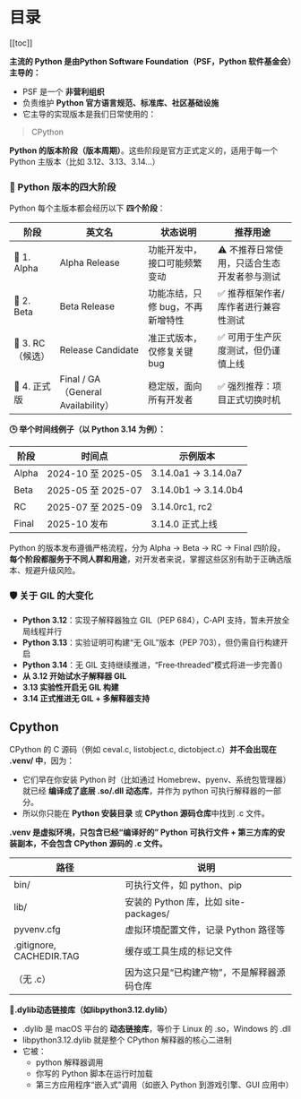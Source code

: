 # 目录

[[toc]]

**主流的 Python 是由Python Software Foundation（PSF，Python 软件基金会）主导的：**

- PSF 是一个 **非营利组织**
- 负责维护 **Python 官方语言规范、标准库、社区基础设施**
- 它主导的实现版本是我们日常使用的：

> CPython
> 

**Python 的版本阶段（版本周期）**。这些阶段是官方正式定义的，适用于每一个 Python 主版本（比如 3.12、3.13、3.14…）

### **🧠 Python 版本的四大阶段**

Python 每个主版本都会经历以下 **四个阶段**：

| **阶段** | **英文名** | **状态说明** | **推荐用途** |
| --- | --- | --- | --- |
| 🧪 1. Alpha | Alpha Release | 功能开发中，接口可能频繁变动 | ⚠️ 不推荐日常使用，只适合生态开发者参与测试 |
| 🔬 2. Beta | Beta Release | 功能冻结，只修 bug，不再新增特性 | ✅ 推荐框架作者/库作者进行兼容性测试 |
| 🔁 3. RC（候选） | Release Candidate | 准正式版本，仅修复关键 bug | ✅ 可用于生产灰度测试，但仍谨慎上线 |
| 🎉 4. 正式版 | Final / GA（General Availability） | 稳定版，面向所有开发者 | ✅ 强烈推荐：项目正式切换时机 |

**🕒 举个时间线例子（以 Python 3.14 为例）：**

| **阶段** | **时间点** | **示例版本** |
| --- | --- | --- |
| Alpha | 2024-10 至 2025-05 | 3.14.0a1 → 3.14.0a7 |
| Beta | 2025-05 至 2025-07 | 3.14.0b1 → 3.14.0b4 |
| RC | 2025-07 至 2025-09 | 3.14.0rc1, rc2 |
| Final | 2025-10 发布 | 3.14.0 正式上线 |

Python 的版本发布遵循严格流程，分为 Alpha → Beta → RC → Final 四阶段，**每个阶段都服务于不同人群和用途**，对开发者来说，掌握这些区别有助于正确选版本、规避升级风险。

### **🛡️ 关于 GIL 的大变化**

- **Python 3.12**：实现子解释器独立 GIL（PEP 684），C‑API 支持，暂未开放全局线程并行
- **Python 3.13**：实验证明可构建“无 GIL”版本（PEP 703），但仍需自行构建开启
- **Python 3.14**：无 GIL 支持继续推进，“Free‑threaded”模式将进一步完善()
- **从 3.12 开始试水子解释器 GIL**
- **3.13 实验性开启无 GIL 构建**
- **3.14 正式推进无 GIL + 多解释器支持**

## Cpython

CPython 的 C 源码（例如 ceval.c, listobject.c, dictobject.c）**并不会出现在 .venv/ 中**，因为：

- 它们早在你安装 Python 时（比如通过 Homebrew、pyenv、系统包管理器）就已经 **编译成了底层 .so/.dll 动态库**，并作为 python 可执行解释器的一部分。
- 所以你只能在 **Python 安装目录** 或 **CPython 源码仓库**中找到 .c 文件。

**.venv 是虚拟环境，只包含已经“编译好的” Python 可执行文件 + 第三方库的安装副本，不会包含 CPython 源码的 .c 文件。**

| **路径** | **说明** |
| --- | --- |
| bin/ | 可执行文件，如 python、pip |
| lib/ | 安装的 Python 库，比如 site-packages/ |
| pyvenv.cfg | 虚拟环境配置文件，记录 Python 路径等 |
| .gitignore, CACHEDIR.TAG | 缓存或工具生成的标记文件 |
| （无 .c） | 因为这只是“已构建产物”，不是解释器源码仓库 |

**📌.dylib动态链接库（如libpython3.12.dylib）**

- .dylib 是 macOS 平台的 **动态链接库**，等价于 Linux 的 .so，Windows 的 .dll
- libpython3.12.dylib 就是整个 CPython 解释器的核心二进制
- 它被：
    - python 解释器调用
    - 你写的 Python 脚本在运行时加载
    - 第三方应用程序“嵌入式”调用（如嵌入 Python 到游戏引擎、GUI 应用中）